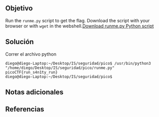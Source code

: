 
## Objetivo
Run the `runme.py` script to get the flag. Download the script with your browser or with `wget` in the webshell.[Download runme.py Python script](https://artifacts.picoctf.net/c/34/runme.py)
## Solución
Correr el archivo python 
```
diego@diego-Laptop:~/Desktop/IS/seguridad/pico$ /usr/bin/python3 "/home/diego/Desktop/IS/seguridad/pico/runme.py"
picoCTF{run_s4n1ty_run}
diego@diego-Laptop:~/Desktop/IS/seguridad/pico$ 
```
## Notas adicionales

## Referencias

